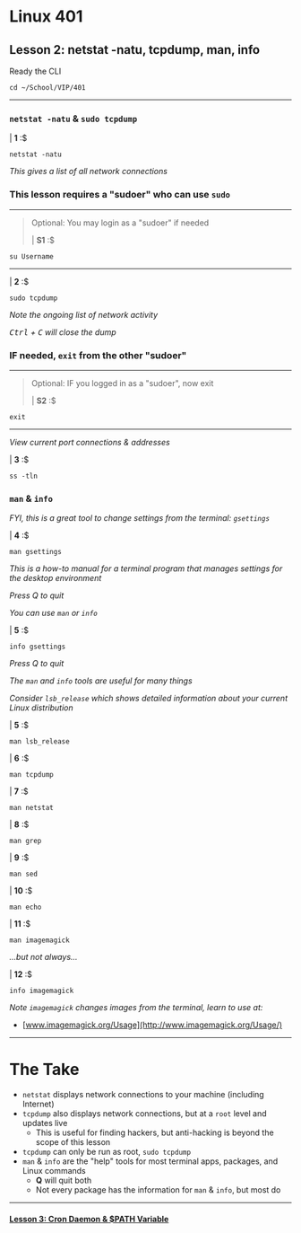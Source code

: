 # Linux 401
## Lesson 2: netstat -natu, tcpdump, man, info

Ready the CLI

```console
cd ~/School/VIP/401
```

___

### `netstat -natu` & `sudo tcpdump`

| **1** :$

```console
netstat -natu
```

*This gives a list of all network connections*

### This lesson requires a "sudoer" who can use `sudo`
>
___
> Optional: You may login as a "sudoer" if needed
>
> | **S1** :$

```console
su Username
```
___

| **2** :$

```console
sudo tcpdump
```

*Note the ongoing list of network activity*

*<kbd>Ctrl</kbd> + <kbd>C</kbd> will close the dump*

### IF needed, `exit` from the other "sudoer"
>
___
> Optional: IF you logged in as a "sudoer", now exit
>
> | **S2** :$

```console
exit
```
___

*View current port connections & addresses*

| **3** :$

```console
ss -tln
```

### `man` & `info`

*FYI, this is a great tool to change settings from the terminal: `gsettings`*

| **4** :$

```console
man gsettings
```

*This is a how-to manual for a terminal program that manages settings for the desktop environment*

*Press Q to quit*

*You can use `man` or `info`*

| **5** :$

```console
info gsettings
```

*Press Q to quit*

*The `man` and `info` tools are useful for many things*

*Consider `lsb_release` which shows detailed information about your current Linux distribution*

| **5** :$

```console
man lsb_release
```

| **6** :$

```console
man tcpdump
```

| **7** :$

```console
man netstat
```

| **8** :$

```console
man grep
```

| **9** :$

```console
man sed
```

| **10** :$

```console
man echo
```

| **11** :$

```console
man imagemagick
```

*...but not always...*

| **12** :$

```console
info imagemagick
```

*Note `imagemagick` changes images from the terminal, learn to use at:*
- [www.imagemagick.org/Usage](http://www.imagemagick.org/Usage/)

___

# The Take

- `netstat` displays network connections to your machine (including Internet)
- `tcpdump` also displays network connections, but at a `root` level and updates live
  - This is useful for finding hackers, but anti-hacking is beyond the scope of this lesson
- `tcpdump` can only be run as root, `sudo tcpdump`
- `man` & `info` are the "help" tools for most terminal apps, packages, and Linux commands
  - **Q** will quit both
  - Not every package has the information for `man` & `info`, but most do

___

#### [Lesson 3: Cron Daemon & $PATH Variable](https://github.com/inkVerb/vip/blob/master/401/Lesson-03.md)
